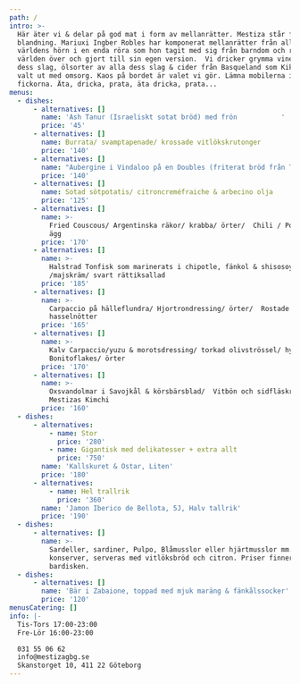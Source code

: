 ```yaml
---
path: /
intro: >-
  Här äter vi & delar på god mat i form av mellanrätter. Mestiza står för
  blandning. Mariuxi Ingber Robles har komponerat mellanrätter från alla
  världens hörn i en enda röra som hon tagit med sig från barndom och resor
  världen över och gjort till sin egen version.  Vi dricker grymma viner av alla
  dess slag, ölsorter av alla dess slag & cider från Basqueland som Kiki Ingber
  valt ut med omsorg. Kaos på bordet är valet vi gör. Lämna mobilerna i
  fickorna. Äta, dricka, prata, äta dricka, prata...
menus:
  - dishes:
      - alternatives: []
        name: 'Ash Tanur (Israeliskt sotat bröd) med frön           '
        price: '45'
      - alternatives: []
        name: Burrata/ svamptapenade/ krossade vitlökskrutonger
        price: '140'
      - alternatives: []
        name: "Aubergine i Vindaloo på en Doubles (friterat bröd från Trinidad)/ yoghurt/ Korianderfrön\t"
        price: '140'
      - alternatives: []
        name: Sotad sötpotatis/ citroncreméfraiche & arbecino olja
        price: '125'
      - alternatives: []
        name: >-
          Fried Couscous/ Argentinska räkor/ krabba/ örter/  Chili / Pocherat
          ägg  
        price: '170'
      - alternatives: []
        name: >-
          Halstrad Tonfisk som marinerats i chipotle, fänkol & shisosoya, 
          /majskräm/ svart rättiksallad
        price: '185'
      - alternatives: []
        name: >-
          Carpaccio på hälleflundra/ Hjortrondressing/ örter/  Rostade
          hasselnötter
        price: '165'
      - alternatives: []
        name: >-
          Kalv Carpaccio/yuzu & morotsdressing/ torkad olivströssel/ hyvlad
          Bonitoflakes/ örter
        price: '170'
      - alternatives: []
        name: >-
          Oxsvandolmar i Savojkål & körsbärsblad/  Vitbön och sidfläskragu/
          Mestizas Kimchi 
        price: '160'
  - dishes:
      - alternatives:
          - name: Stor
            price: '280'
          - name: Gigantisk med delikatesser + extra allt
            price: '750'
        name: 'Kallskuret & Ostar, Liten'
        price: '180'
      - alternatives:
          - name: Hel trallrik
            price: '360'
        name: 'Jamon Iberico de Bellota, 5J, Halv tallrik'
        price: '190'
  - dishes:
      - alternatives: []
        name: >-
          Sardeller, sardiner, Pulpo, Blåmusslor eller hjärtmusslor mm. i
          konserver, serveras med vitlöksbröd och citron. Priser finner ni på
          bardisken.
  - dishes:
      - alternatives: []
        name: 'Bär i Zabaione, toppad med mjuk maräng & fänkålssocker'
        price: '120'
menusCatering: []
info: |-
  Tis-Tors 17:00-23:00
  Fre-Lör 16:00-23:00

  031 55 06 62
  info@mestizagbg.se
  Skanstorget 10, 411 22 Göteborg
---
```


